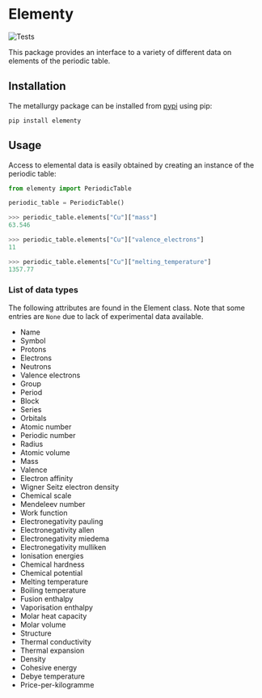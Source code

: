 # Elementy

![Tests](https://github.com/Robert-Forrest/elementy/actions/workflows/tests.yml/badge.svg)

This package provides an interface to a variety of different data on
elements of the periodic table.

## Installation

The metallurgy package can be installed from
[pypi](https://pypi.org/project/metallurgy/) using pip:

``pip install elementy``

## Usage

Access to elemental data is easily obtained by creating an instance of the
periodic table:

```python
from elementy import PeriodicTable

periodic_table = PeriodicTable()

>>> periodic_table.elements["Cu"]["mass"]
63.546

>>> periodic_table.elements["Cu"]["valence_electrons"]
11

>>> periodic_table.elements["Cu"]["melting_temperature"]
1357.77
```

### List of data types

The following attributes are found in the Element class. Note that some entries
are `None` due to lack of experimental data available. 

- Name
- Symbol
- Protons
- Electrons
- Neutrons
- Valence electrons
- Group
- Period
- Block
- Series
- Orbitals
- Atomic number
- Periodic number
- Radius
- Atomic volume
- Mass
- Valence
- Electron affinity
- Wigner Seitz electron density
- Chemical scale
- Mendeleev number
- Work function
- Electronegativity pauling
- Electronegativity allen
- Electronegativity miedema
- Electronegativity mulliken
- Ionisation energies
- Chemical hardness
- Chemical potential
- Melting temperature
- Boiling temperature
- Fusion enthalpy
- Vaporisation enthalpy
- Molar heat capacity
- Molar volume
- Structure
- Thermal conductivity
- Thermal expansion
- Density
- Cohesive energy
- Debye temperature
- Price-per-kilogramme

